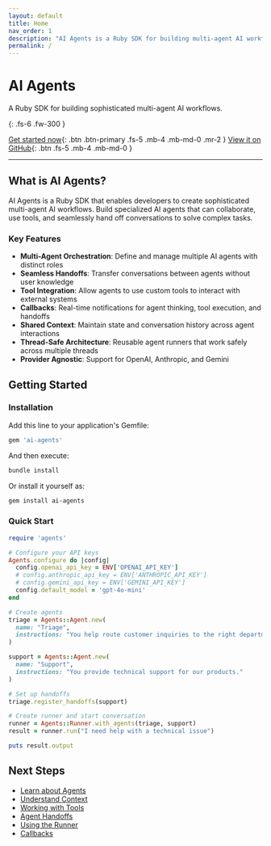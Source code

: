 ```yaml
---
layout: default
title: Home
nav_order: 1
description: "AI Agents is a Ruby SDK for building multi-agent AI workflows."
permalink: /
---
```


# AI Agents

A Ruby SDK for building sophisticated multi-agent AI workflows.

{: .fs-6 .fw-300 }

[Get started now](#getting-started){: .btn .btn-primary .fs-5 .mb-4 .mb-md-0 .mr-2 }
[View it on GitHub](https://github.com/chatwoot/ai-agents){: .btn .fs-5 .mb-4 .mb-md-0 }

---

## What is AI Agents?

AI Agents is a Ruby SDK that enables developers to create sophisticated multi-agent AI workflows. Build specialized AI agents that can collaborate, use tools, and seamlessly hand off conversations to solve complex tasks.

### Key Features

- **Multi-Agent Orchestration**: Define and manage multiple AI agents with distinct roles
- **Seamless Handoffs**: Transfer conversations between agents without user knowledge
- **Tool Integration**: Allow agents to use custom tools to interact with external systems
- **Callbacks**: Real-time notifications for agent thinking, tool execution, and handoffs
- **Shared Context**: Maintain state and conversation history across agent interactions
- **Thread-Safe Architecture**: Reusable agent runners that work safely across multiple threads
- **Provider Agnostic**: Support for OpenAI, Anthropic, and Gemini

## Getting Started

### Installation

Add this line to your application's Gemfile:

```ruby
gem 'ai-agents'
```

And then execute:

```bash
bundle install
```

Or install it yourself as:

```bash
gem install ai-agents
```

### Quick Start

```ruby
require 'agents'

# Configure your API keys
Agents.configure do |config|
  config.openai_api_key = ENV['OPENAI_API_KEY']
  # config.anthropic_api_key = ENV['ANTHROPIC_API_KEY']
  # config.gemini_api_key = ENV['GEMINI_API_KEY']
  config.default_model = 'gpt-4o-mini'
end

# Create agents
triage = Agents::Agent.new(
  name: "Triage",
  instructions: "You help route customer inquiries to the right department."
)

support = Agents::Agent.new(
  name: "Support", 
  instructions: "You provide technical support for our products."
)

# Set up handoffs
triage.register_handoffs(support)

# Create runner and start conversation
runner = Agents::Runner.with_agents(triage, support)
result = runner.run("I need help with a technical issue")

puts result.output
```

## Next Steps

- [Learn about Agents](concepts/agents.html)
- [Understand Context](concepts/context.html)
- [Working with Tools](concepts/tools.html)
- [Agent Handoffs](concepts/handoffs.html)
- [Using the Runner](concepts/runner.html)
- [Callbacks](concepts/callbacks.html)
